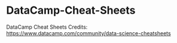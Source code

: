 # DataCamp-Cheat-Sheets
DataCamp Cheat Sheets
Credits: https://www.datacamp.com/community/data-science-cheatsheets
